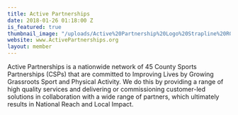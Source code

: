 ```yaml
---
title: Active Partnerships
date: 2018-01-26 01:18:00 Z
is_featured: true
thumbnail_image: "/uploads/Active%20Partnership%20Logo%20Strapline%20RGB%20(Digital)%20Full%20Colour.jpg"
website: www.ActivePartnerships.org
layout: member
---
```


Active Partnerships is a nationwide network of 45 County Sports Partnerships (CSPs) that are committed to Improving Lives by Growing Grassroots Sport and Physical Activity. We do this by providing a range of high quality services and delivering or commissioning customer-led solutions in collaboration with a wide range of partners, which ultimately results in National Reach and Local Impact.